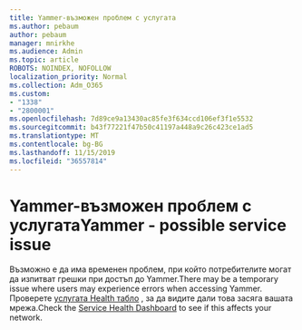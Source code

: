 ```yaml
---
title: Yammer-възможен проблем с услугата
ms.author: pebaum
author: pebaum
manager: mnirkhe
ms.audience: Admin
ms.topic: article
ROBOTS: NOINDEX, NOFOLLOW
localization_priority: Normal
ms.collection: Adm_O365
ms.custom:
- "1338"
- "2800001"
ms.openlocfilehash: 7d89ce9a13430ac85fe3f634ccd106ef3f1e5532
ms.sourcegitcommit: b43f77221f47b50c41197a448a9c26c423ce1ad5
ms.translationtype: MT
ms.contentlocale: bg-BG
ms.lasthandoff: 11/15/2019
ms.locfileid: "36557814"
---
```

# <a name="yammer---possible-service-issue"></a><span data-ttu-id="b9dd7-102">Yammer-възможен проблем с услугата</span><span class="sxs-lookup"><span data-stu-id="b9dd7-102">Yammer - possible service issue</span></span>

<span data-ttu-id="b9dd7-103">Възможно е да има временен проблем, при който потребителите могат да изпитват грешки при достъп до Yammer.</span><span class="sxs-lookup"><span data-stu-id="b9dd7-103">There may be a temporary issue where users may experience errors when accessing Yammer.</span></span> <span data-ttu-id="b9dd7-104">Проверете [услугата Health табло](https://admin.microsoft.com/AdminPortal/Home#/servicehealth) , за да видите дали това засяга вашата мрежа.</span><span class="sxs-lookup"><span data-stu-id="b9dd7-104">Check the [Service Health Dashboard](https://admin.microsoft.com/AdminPortal/Home#/servicehealth) to see if this affects your network.</span></span>
